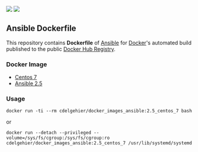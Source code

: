 [![](https://images.microbadger.com/badges/version/cdelgehier/docker_images_ansible.svg)](https://microbadger.com/images/cdelgehier/docker_images_ansible "Get your own version badge on microbadger.com") [![](https://images.microbadger.com/badges/image/cdelgehier/docker_images_ansible.svg)](https://microbadger.com/images/cdelgehier/docker_images_ansible "Get your own image badge on microbadger.com")

## Ansible Dockerfile


This repository contains **Dockerfile** of [Ansible](http://www.ansible.com/) for [Docker](https://www.docker.com/)'s automated build published to the public [Docker Hub Registry](https://hub.docker.com/).


### Docker Image

* [Centos 7](https://hub.docker.com/r/_/centos/)
* [Ansible 2.5](http://docs.ansible.com/ansible/2.5/index.html#stq=&stp=1)


### Usage

`docker run -ti --rm cdelgehier/docker_images_ansible:2.5_centos_7 bash`

or

```
docker run --detach --privileged --volume=/sys/fs/cgroup:/sys/fs/cgroup:ro cdelgehier/docker_images_ansible:2.5_centos_7 /usr/lib/systemd/systemd
```
